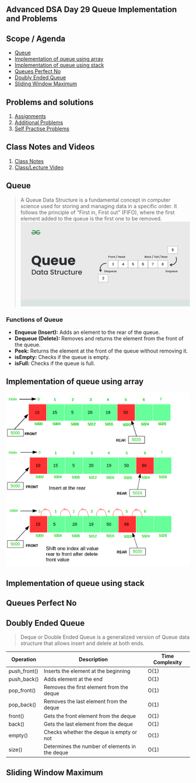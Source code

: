 ## Advanced DSA Day 29 Queue Implementation and Problems

## Scope / Agenda
- [Queue](#queue)
- [Implementation of queue using array](#implementation-of-queue-using-array)
- [Implementation of queue using stack](#implementation-of-queue-using-stack)
- [Queues Perfect No](#queues-perfect-no)
- [Doubly Ended Queue](#doubly-ended-queue)
- [Sliding Window Maximum](#sliding-window-maximum)


## Problems and solutions

1. [Assignments](https://github.com/rajpiyush220/Algorithms/tree/master/problems/src/main/java/com/learning/scaler/advance/module3/queue/assignment)
2. [Additional Problems](https://github.com/rajpiyush220/Algorithms/tree/master/problems/src/main/java/com/learning/scaler/advance/module3/queue/additional)
3. [Self Practise Problems](https://github.com/rajpiyush220/Algorithms/tree/master/problems/src/main/java/com/learning/scaler/advance/module3/queue/lecture)

## Class Notes and Videos

1. [Class Notes](https://github.com/rajpiyush220/Algorithms/blob/master/Notes/class_Notes/Advance%20DSA%20Notes/29%20Queues%20Implementation%20and%20Problems.pdf)
2. [Class/Lecture Video](https://www.youtube.com/watch?v=5merIcBvI0Q)

## Queue
> A Queue Data Structure is a fundamental concept in computer science used for storing and managing data in a specific order. It follows the principle of “First in, First out” (FIFO), where the first element added to the queue is the first one to be removed.
![Queue](../../../images/Queue-Data-structure1.png)
### Functions of Queue
* **Enqueue (Insert):** Adds an element to the rear of the queue.
* **Dequeue (Delete):** Removes and returns the element from the front of the queue.
* **Peek:** Returns the element at the front of the queue without removing it.
* **isEmpty:** Checks if the queue is empty.
* **isFull:** Checks if the queue is full.
## Implementation of queue using array
![Queue using array](../../../images/Queue_using_array.png)
## Implementation of queue using stack
## Queues Perfect No
## Doubly Ended Queue
> Deque or Double Ended Queue is a generalized version of Queue data structure that allows insert and delete at both ends.


| Operation   | Description                          | Time Complexity |
|-------------|--------------------------------------|-----------------|
| push_front()| Inserts the element at the beginning| O(1)            |
| push_back() | Adds element at the end              | O(1)            |
| pop_front() | Removes the first element from the deque | O(1)         |
| pop_back()  | Removes the last element from the deque  | O(1)         |
| front()     | Gets the front element from the deque   | O(1)         |
| back()      | Gets the last element from the deque    | O(1)         |
| empty()     | Checks whether the deque is empty or not | O(1)        |
| size()      | Determines the number of elements in the deque | O(1)     |


## Sliding Window Maximum
